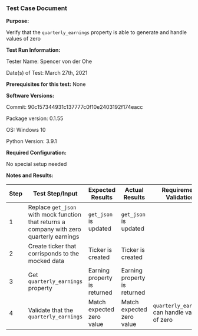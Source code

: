 ### Test Case Document

**Purpose:**

Verify that the `quarterly_earnings` property is able to generate and handle values of zero

**Test Run Information:**

Tester Name: Spencer von der Ohe

Date(s) of Test: March 27th, 2021

**Prerequisites for this test:**
None

**Software Versions:**

Commit: 90c157344931c137777c0f10e2403192f174eacc

Package version: 0.1.55

OS: Windows 10

Python Version: 3.9.1

**Required Configuration:**

No special setup needed

**Notes and Results:**

| **Step**     | **Test Step/Input** | **Expected Results** | **Actual Results** | **Requirement Validation** | **Pass/Fail** |
| ------------ | ------------------- | -------------------- | ------------------ | -------------------------- | ------------- |
| 1 | Replace `get_json` with mock function that returns a company with zero quarterly earnings | `get_json` is updated | `get_json` is updated |  | ✅ |
| 2 | Create ticker that corrisponds to the mocked data | Ticker is created | Ticker is created |  | ✅ |
| 3 | Get `quarterly_earnings` property | Earning property is returned | Earning property is returned |  | ✅ |
| 4 | Validate that the `quarterly_earnings` | Match expected zero value | Match expected zero value| `quarterly_earnings` can handle values of zero |✅ |
